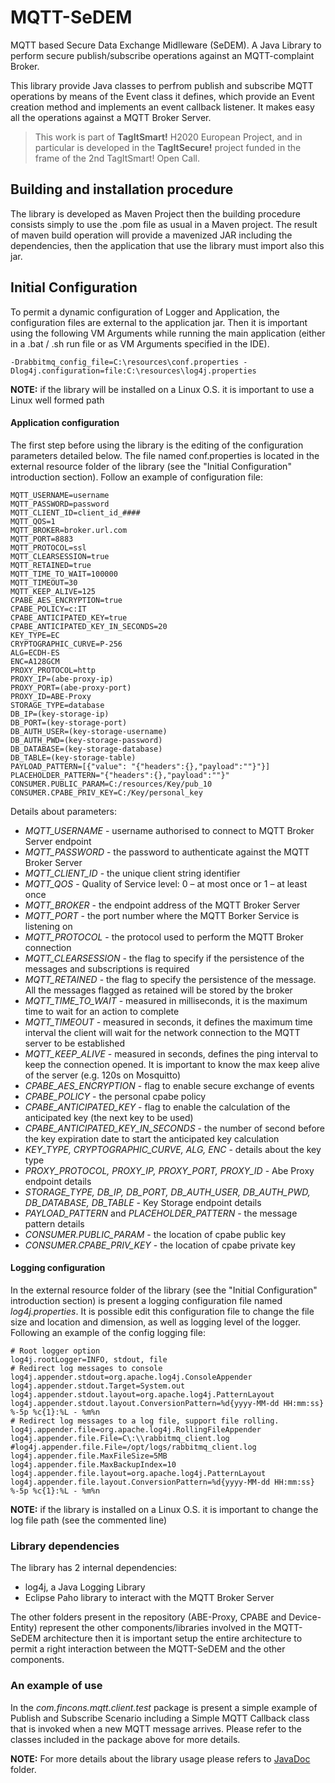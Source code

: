 # MQTT-SeDEM
MQTT based Secure Data Exchange Midlleware (SeDEM). A Java Library to perform secure publish/subscribe operations against an MQTT-complaint Broker.

This library provide Java classes to perfrom publish and subscribe MQTT operations by means of the Event class it defines, which provide an Event creation method and implements an event callback listener. It makes easy all the operations against a MQTT Broker Server.
> This work is part of **TagItSmart!** H2020 European Project, and in particular is developed in the **TagItSecure!** project funded in the frame of the 2nd TagItSmart! Open Call.

## Building and installation procedure
The library is developed as Maven Project then the building procedure consists 
simply to use the .pom file as usual in a Maven project.
The result of maven build operation will provide a mavenized JAR including the dependencies, then the application that use the library must import also this jar.

## Initial Configuration

To permit a dynamic configuration of Logger and Application, the configuration files are external to the application jar. Then it is important using the following VM Arguments while running the main application (either in a .bat / .sh run file or as VM Arguments specified in the IDE).

    -Drabbitmq_config_file=C:\resources\conf.properties -Dlog4j.configuration=file:C:\resources\log4j.properties

**NOTE:** if the library will be installed on a Linux O.S. it is important to use a Linux well formed path

#### Application configuration
The first step before using the library is the editing of the configuration parameters detailed below. The file named conf.properties is located in the external resource folder of the library (see the "Initial Configuration" introduction section).  Follow an example of configuration file:

    MQTT_USERNAME=username
    MQTT_PASSWORD=password
    MQTT_CLIENT_ID=client_id_####
    MQTT_QOS=1
    MQTT_BROKER=broker.url.com
    MQTT_PORT=8883
    MQTT_PROTOCOL=ssl
    MQTT_CLEARSESSION=true
    MQTT_RETAINED=true
    MQTT_TIME_TO_WAIT=100000
    MQTT_TIMEOUT=30
    MQTT_KEEP_ALIVE=125
    CPABE_AES_ENCRYPTION=true
    CPABE_POLICY=c:IT
    CPABE_ANTICIPATED_KEY=true
    CPABE_ANTICIPATED_KEY_IN_SECONDS=20
    KEY_TYPE=EC
    CRYPTOGRAPHIC_CURVE=P-256
    ALG=ECDH-ES
    ENC=A128GCM
    PROXY_PROTOCOL=http
    PROXY_IP=(abe-proxy-ip)
    PROXY_PORT=(abe-proxy-port)
    PROXY_ID=ABE-Proxy
    STORAGE_TYPE=database
    DB_IP=(key-storage-ip)
    DB_PORT=(key-storage-port)
    DB_AUTH_USER=(key-storage-username)
    DB_AUTH_PWD=(key-storage-password)
    DB_DATABASE=(key-storage-database)
    DB_TABLE=(key-storage-table)
    PAYLOAD_PATTERN=[{"value": "{"headers":{},"payload":""}"}]
    PLACEHOLDER_PATTERN="{"headers":{},"payload":""}"
    CONSUMER.PUBLIC_PARAM=C:/resources/Key/pub_10
    CONSUMER.CPABE_PRIV_KEY=C:/Key/personal_key
Details about parameters:
-   _MQTT_USERNAME_  - username authorised to connect to MQTT Broker Server endpoint
-   _MQTT_PASSWORD_  - the password to authenticate against the MQTT Broker Server
-   _MQTT_CLIENT_ID_  - the unique client string identifier
-   _MQTT_QOS_  - Quality of Service level: 0 – at most once or 1 – at least once
-   _MQTT_BROKER_  - the endpoint address of the MQTT Broker Server
-   _MQTT_PORT_  - the port number where the MQTT Borker Service is listening on
-   _MQTT_PROTOCOL_  - the protocol used to perform the MQTT Broker connection
-   _MQTT_CLEARSESSION_  - the flag to specify if the persistence of the messages and subscriptions is required
-   _MQTT_RETAINED_  - the flag to specify the persistence of the message. All the messages flagged as retained will be stored by the broker
-   _MQTT_TIME_TO_WAIT_  - measured in milliseconds, it is the maximum time to wait for an action to complete
-   _MQTT_TIMEOUT_  - measured in seconds, it defines the maximum time interval the client will wait for the network connection to the MQTT server to be established
-   _MQTT_KEEP_ALIVE_  - measured in seconds, defines the ping interval to keep the connection opened. It is important to know the max keep alive of the server (e.g. 120s on Mosquitto)
-   _CPABE_AES_ENCRYPTION_  - flag to enable secure exchange of events
-   _CPABE_POLICY_  - the personal cpabe policy
-   _CPABE_ANTICIPATED_KEY_  - flag to enable the calculation of the anticipated key (the next key to be used)
-   _CPABE_ANTICIPATED_KEY_IN_SECONDS_  - the number of second before the key expiration date to start the anticipated key calculation
-   _KEY_TYPE, CRYPTOGRAPHIC_CURVE, ALG, ENC_  - details about the key type
-   _PROXY_PROTOCOL, PROXY_IP, PROXY_PORT, PROXY_ID_  - Abe Proxy endpoint details
-   _STORAGE_TYPE, DB_IP, DB_PORT, DB_AUTH_USER, DB_AUTH_PWD, DB_DATABASE, DB_TABLE_  - Key Storage endpoint details
-   _PAYLOAD_PATTERN_  and  _PLACEHOLDER_PATTERN_  - the message pattern details
-   _CONSUMER.PUBLIC_PARAM_  - the location of cpabe public key
-   _CONSUMER.CPABE_PRIV_KEY_  - the location of cpabe private key

#### Logging configuration
In the external resource folder of the library (see the "Initial Configuration" introduction section) is present a logging configuration file named _log4j.properties_. It is possible edit this configuration file to change the file size and location and dimension, as well as logging level of the logger. Following an example of the config logging file:

    # Root logger option
    log4j.rootLogger=INFO, stdout, file
    # Redirect log messages to console
    log4j.appender.stdout=org.apache.log4j.ConsoleAppender
    log4j.appender.stdout.Target=System.out
    log4j.appender.stdout.layout=org.apache.log4j.PatternLayout
    log4j.appender.stdout.layout.ConversionPattern=%d{yyyy-MM-dd HH:mm:ss} %-5p %c{1}:%L - %m%n
    # Redirect log messages to a log file, support file rolling.
    log4j.appender.file=org.apache.log4j.RollingFileAppender
    log4j.appender.file.File=C\:\\rabbitmq_client.log
    #log4j.appender.file.File=/opt/logs/rabbitmq_client.log
    log4j.appender.file.MaxFileSize=5MB
    log4j.appender.file.MaxBackupIndex=10
    log4j.appender.file.layout=org.apache.log4j.PatternLayout
    log4j.appender.file.layout.ConversionPattern=%d{yyyy-MM-dd HH:mm:ss} %-5p %c{1}:%L - %m%n
**NOTE:** if the library is installed on a Linux O.S. it is important to change the log file path (see the commented line)

### Library dependencies

The library has 2 internal dependencies:

-   log4j, a Java Logging Library
-   Eclipse Paho library to interact with the MQTT Broker Server

The other folders present in the repository (ABE-Proxy, CPABE and Device-Entity) represent the other components/libraries involved in the MQTT-SeDEM architecture then it is important setup the entire architecture to permit a right interaction between the MQTT-SeDEM and the other components.

### An example of use

In the  _com.fincons.mqtt.client.test_  package is present a simple example of Publish and Subscribe Scenario including a Simple MQTT Callback class that is invoked when a new MQTT message arrives. Please refer to the classes included in the package above for more details.

**NOTE:** For more details about the library usage please refers to [JavaDoc](https://github.com/FINCONS-IBD/MQTT-SeDEM/tree/master/MQTT-SeDEM/javadoc) folder.